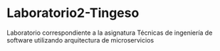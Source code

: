 # Laboratorio2-Tingeso
Laboratorio correspondiente a la asignatura Técnicas de ingeniería de software utilizando arquitectura de microservicios
